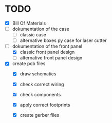 # TODO

* [X] Bill Of Materials
* [ ] dokumentation of the case
	* [ ] classic case 
	* [ ] alternative boxes py case for laser cutter
* [ ] dokumentation of the front panel
	* [X] classic front panel design
	* [ ] alternative front panel design
* [X] create pcb files
	* [X] draw schematics
	* [X] check correct wiring
	* [X] check components
	* [X] apply correct footprints
	* [X] create gerber files


